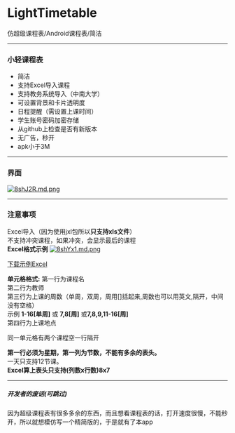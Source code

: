 # LightTimetable
仿超级课程表/Android课程表/简洁

---
### 小轻课程表
* 简洁
* 支持Excel导入课程
* 支持教务系统导入（中南大学）
* 可设置背景和卡片透明度
* 日程提醒（需设置上课时间）
* 学生账号密码加密存储
* 从github上检查是否有新版本
* 无广告，秒开
* apk小于3M

---
### 界面
[![8shJ2R.md.png](https://s1.ax1x.com/2020/03/19/8shJ2R.md.png)](https://imgchr.com/i/8shJ2R "界面")

---
### 注意事项
Excel导入（因为使用jxl包所以**只支持xls文件**）<br>
不支持冲突课程，如果冲突，会显示最后的课程<br>
**Excel格式示例**
[![8shYx1.md.png](https://s1.ax1x.com/2020/03/19/8shYx1.md.png)](https://imgchr.com/i/8shYx1)
<p>
<a href="https://gitee.com/potato-digua/Timetable/raw/master/ReadmeResourse/Example.xls">下载示例Excel</a>
</p>

**单元格格式:**
第一行为课程名<br>
第二行为教师<br>
第三行为上课的周数（单周，双周，周用[]括起来,周数也可以用英文,隔开，中间没有空格）<br>
示例 **1-16[单周]** 或 **7,8[周]** 或**7,8,9,11-16[周]**<br>
第四行为上课地点<br>

同一单元格有两个课程空一行隔开<br>



**第一行必须为星期，第一列为节数，不能有多余的表头。**<br>
一天只支持12节课。<br>
**Excel算上表头只支持(列数x行数)8x7**<br>


---
##### 开发者的废话(可跳过)
因为超级课程表有很多多余的东西，而且想看课程表的话，打开速度很慢，不能秒开，所以就想模仿写一个精简版的，于是就有了本app
